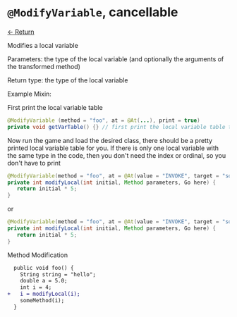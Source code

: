 # `@ModifyVariable`, cancellable

[<- Return](README.md)

Modifies a local variable

Parameters: the type of the local variable (and optionally the arguments of the transformed method)

Return type: the type of the local variable

Example Mixin:

First print the local variable table
```java
@ModifyVariable (method = "foo", at = @At(...), print = true)
private void getVarTable() {} // first print the local variable table to find the variable you want to modify
```
Now run the game and load the desired class, there should be a pretty printed local variable table for you. If there is only one local variable
with the same type in the code, then you don't need the index or ordinal, so you don't have to print
```java
@ModifyVariable(method = "foo", at = @At(value = "INVOKE", target = "someMethod"), index = 2, ordinal = 0)
private int modifyLocal(int initial, Method parameters, Go here) {
   return initial * 5;
}
```
or
```java
@ModifyVariable(method = "foo", at = @At(value = "INVOKE", target = "someMethod"))
private int modifyLocal(int initial, Method parameters, Go here) {
   return initial * 5;
}
```

Method Modification
```patch
  public void foo() {
    String string = "hello";
    double a = 5.0;
    int i = 4;
+   i = modifyLocal(i);
    someMethod(i);
  }
  ```
